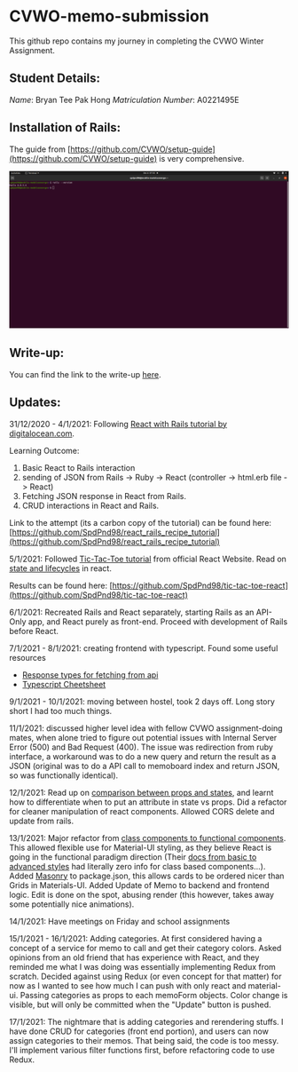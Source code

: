 # CVWO-memo-submission
This github repo contains my journey in completing the CVWO Winter Assignment.

## Student Details:

*Name*: Bryan Tee Pak Hong
*Matriculation Number*: A0221495E

## Installation of Rails:
The guide from [https://github.com/CVWO/setup-guide](https://github.com/CVWO/setup-guide) is very comprehensive.

![Rails installed Successfully!](/images/rails_installed.png "Rails installed Successfully!")

## Write-up:
You can find the link to the write-up [here](/docs/writeup.pdf).

## Updates:

31/12/2020 - 4/1/2021: Following [React with Rails tutorial by digitalocean.com](https://www.digitalocean.com/community/tutorials/how-to-set-up-a-ruby-on-rails-project-with-a-react-frontend).

Learning Outcome:
1. Basic React to Rails interaction
2. sending of JSON from Rails -> Ruby -> React (controller -> html.erb file -> React)
3. Fetching JSON response in React from Rails.
4. CRUD interactions in React and Rails.

Link to the attempt (its a carbon copy of the tutorial) can be found here: [https://github.com/SpdPnd98/react_rails_recipe_tutorial](https://github.com/SpdPnd98/react_rails_recipe_tutorial)

5/1/2021: Followed [Tic-Tac-Toe tutorial](https://reactjs.org/tutorial/tutorial.html#setup-for-the-tutorial) from official React Website. Read on [state and lifecycles](https://reactjs.org/docs/state-and-lifecycle.html) in react. 


Results can be found here: [https://github.com/SpdPnd98/tic-tac-toe-react](https://github.com/SpdPnd98/tic-tac-toe-react)

6/1/2021: Recreated Rails and React separately, starting Rails as an API-Only app, and React purely as front-end. Proceed with development of Rails before React.

7/1/2021 - 8/1/2021: creating frontend with typescript. Found some useful resources
- [Response types for fetching from api](https://medium.com/@isachenx/making-a-fetch-request-with-typescript-4a6b523f1e69)
- [Typescript Cheetsheet](https://github.com/typescript-cheatsheets/react#reacttypescript-cheatsheets)

9/1/2021 - 10/1/2021: moving between hostel, took 2 days off. Long story short I had too much things.

11/1/2021: discussed higher level idea with fellow CVWO assignment-doing mates, when alone tried to figure out potential issues with Internal Server Error (500) and Bad Request (400). The issue was redirection from ruby interface, a workaround was to do a new query and return the result as a JSON (original was to do a API call to memoboard index and return JSON, so was functionally identical).

12/1/2021: Read up on [comparison between props and states](https://github.com/uberVU/react-guide/blob/master/props-vs-state.md), and learnt how to differentiate when to put an attribute in state vs props. Did a refactor for cleaner manipulation of react components. Allowed CORS delete and update from rails.

13/1/2021: Major refactor from [class components to functional components](https://nimblewebdeveloper.com/blog/convert-react-class-to-function-component). This allowed flexible use for Material-UI styling, as they believe React is going in the functional paradigm direction (Their [docs from basic to advanced styles](https://material-ui.com/styles/basics/) had literally zero info for class based components...). Added [Masonry](https://www.npmjs.com/package/react-masonry-component) to package.json, this allows cards to be ordered nicer than Grids in Materials-UI. Added Update of Memo to backend and frontend logic. Edit is done on the spot, abusing render (this however, takes away some potentially nice animations). 

14/1/2021: Have meetings on Friday and school assignments

15/1/2021 - 16/1/2021: Adding categories. At first considered having a concept of a service for memo to call and get their category colors. Asked opinions from an old friend that has experience with React, and they reminded me what I was doing was essentially implementing Redux from scratch. Decided against using Redux (or even concept for that matter) for now as I wanted to see how much I can push with only react and material-ui. Passing categories as props to each memoForm objects. Color change is visible, but will only be committed when the "Update" button is pushed.

17/1/2021: The nightmare that is adding categories and rerendering stuffs. I have done CRUD for categories (front end portion), and users can now assign categories to their memos. That being said, the code is too messy. I'll implement various filter functions first, before refactoring code to use Redux. 